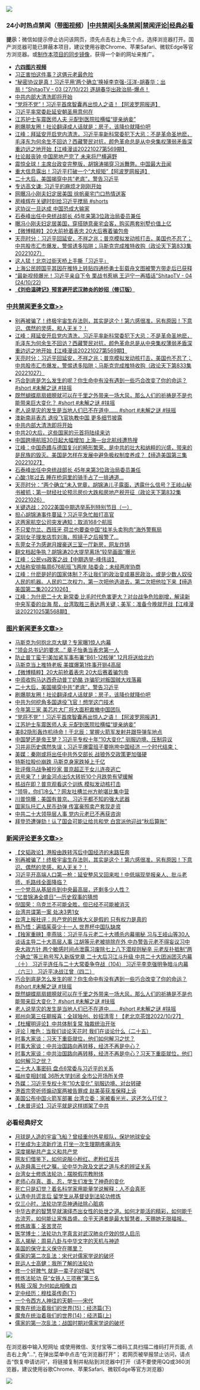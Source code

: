 ![](https://raw.githubusercontent.com/jsvpn/jsproxy/dev/64photo/fqnews-qr.jpg)

<div id="tt">
<h3>24小时热点禁闻（<a href="https://aaa.v2dns.tk/?QAjUl=BgRp5UNKRn&T5Vk=fPVH&Q59Ab=WxGE" target="_blank">带图视频</a>）|<a href="#%E4%B8%AD%E5%85%B1%E7%A6%81%E9%97%BB%E6%9B%B4%E5%A4%9A%E6%96%87%E7%AB%A0">中共禁闻</a>|<a href="#%E5%9B%BE%E7%89%87%E6%96%B0%E9%97%BB%E6%9B%B4%E5%A4%9A%E6%96%87%E7%AB%A0">头条禁闻</a>|<a href="#%E6%96%B0%E9%97%BB%E8%AF%84%E8%AE%BA%E6%9B%B4%E5%A4%9A%E6%96%87%E7%AB%A0">禁闻评论|<a href="#%E5%BF%85%E7%9C%8B%E7%BB%8F%E5%85%B8%E5%A5%BD%E6%96%87">经典必看</a></h3>
<div><b>提示：</b>微信如提示停止访问该网页，须先点击右上角三个点，选择浏览器打开。国产浏览器可能已屏蔽本项目，建议使用谷歌Chrome、苹果Safari、微软Edge等官方浏览器。或<a href="%E5%88%B6%E4%BD%9Cgit%E7%A6%81%E9%97%BB%E9%95%9C%E5%83%8F.md">制作本项目的同步镜像</a>，获得一个新的网址来推广。</div>
<ul>
<li><b><a href="http://d2.v2rss.gq/64.mp4" target="_blank">六四图片视频</a></b></li>
<li><a href="/baitai/20221027/1803003.md">习正害怕这件事？这俩元老最危险</a></li>
<li><a href="/sohnews/20221028/1803114.md">“秘密协议是真！习近平用‘两个确立’换掉李克强-汪洋-胡春华：出局！”ShitaoTV - 03 (27/10/22) 逐胡春华出政治局-爆点！</a></li>
<li><a href="/cbnews/20221028/1803111.md">中共内部大清洗即将开始</a></li>
<li><a href="/topimagenews/20221027/1803078.md">“党将不党”！习近平首席智囊再出惊人之语！【阿波罗网报道】</a></li>
<li><a href="/headline/20221028/1803197.md">习近平率常委赴延安朝圣用意何在</a></li>
<li><a href="/topimagenews/20221027/1803077.md">江苏护士车震医师人夫 元配到医院拉横幅“提亲纳妾”</a></li>
<li><a href="/topimagenews/20221028/1803205.md">刷爆朋友圈！社论翻译成人话就是：房子，该降价就降价吧</a></li>
<li><a href="/cbnews/20221028/1803338.md">江峰：拜延安开启党内清洗，习近平率新科常委犯下大忌：不是革命圣地麽，毛泽东为何余生不回访？西藏警民对抗，颜色革命总是从中央集权薄弱矛盾深重边远之地开始【江峰漫谈20221027第569期】</a></li>
<li><a href="/baitai/20221028/1803164.md">社论敲丧钟 中国房地产完了 未来将尸横遍野</a></li>
<li><a href="/sohnews/20221028/1803117.md">震惊全球！主席台政变完整版，胡锦涛揭穿习派舞弊。中国最大丑闻</a></li>
<li><a href="/cnnews/20221027/1803052.md">重大信息露出！习近平打破一个“大规矩”【阿波罗网报道】</a></li>
<li><a href="/topimagenews/20221028/1803318.md">二十大后，美国揭穿中共“老底”，警告习近平</a></li>
<li><a href="/headline/20221028/1803175.md">专访高文谦: 习近平的麻烦才刚刚开始</a></li>
<li><a href="/cnnews/20221028/1803369.md">网曝冯小刚夫妇定居美国 徐帆豪宅门口热情送客</a></li>
<li><a href="/sohnews/20221028/1803168.md">房峰辉在关键时刻给习近平搅局 #shorts</a></li>
<li><a href="/cnnews/20221028/1803354.md">这协议一旦达成 中国恐成大输家</a></li>
<li><a href="/cbnews/20221027/1803060.md">石泰峰出任中央统战部长 45年来第3位政治局委员兼任</a></li>
<li><a href="/yule/20221028/1803245.md">曝冯小刚夫妇定居美国，穿搭随意豪宅会客，购买两套别墅价值上亿</a></li>
<li><a href="/topimagenews/20221028/1803339.md">【微博精粹】20大前抢着表忠 20大后赛着骗包帝</a></li>
<li><a href="/cbnews/20221028/1803251.md">天亮时分：习近平回延安，不祥之兆；普京模拟发动核打击，美国也不忍了；中共股市汇市爆发，警惕诱多陷阱；马斯克完成推特收购（政论天下第833集 20221027）</a></li>
<li><a href="/baitai/20221028/1803393.md">这人猛！北京过街天桥上手撕「习近平」</a></li>
<li><a href="/weiquan/20221027/1803005.md">上海公民顾国平其因在推特上转贴四通桥勇士彭载舟文图被警方带走后已获释</a></li>
<li><a href="/sohnews/20221028/1803370.md">“最新视频爆光！习近平亲自下令 栗战书惹祸 王沪宁一再插话”ShitaoTV - 04 (24/10/22)</a></li>
<li><b><a href="/comments/20200207/1272816.md" target="_blank">《刘伯温碑记》预言避开武汉肺炎的妙招（修订版）</a></b></li>
</ul>
</div>

<div class="catlist">
<h3><a href="/cbnews/" target="_blank">中共禁闻</a><span><a href="/cbnews/" target="_blank" rel="nofollow">更多文章>></a></span></h3>
<ul>
<li><a href="/comments/20221028/1803516.md" target="_blank">别再被骗了！终极宇宙生存法则，其实是这个！第六感很准，另有原因！下意识、偶然的灵感，和人无关？！</a></li>
<li><a href="/cbnews/20221028/1803338.md" target="_blank">江峰：拜延安开启党内清洗，习近平率新科常委犯下大忌：不是革命圣地麽，毛泽东为何余生不回访？西藏警民对抗，颜色革命总是从中央集权薄弱矛盾深重边远之地开始【江峰漫谈20221027第569期】</a></li>
<li><a href="/cbnews/20221028/1803251.md" target="_blank">天亮时分：习近平回延安，不祥之兆；普京模拟发动核打击，美国也不忍了；中共股市汇市爆发，警惕诱多陷阱；马斯克完成推特收购（政论天下第833集 20221027）</a></li>
<li><a href="/comments/20221028/1803214.md" target="_blank">巧合到底是怎么发生的呢？你生命中有没有遇到一些巧合改变了你的命运？ #short #未解之谜 #扶摇</a></li>
<li><a href="/comments/20221028/1803213.md" target="_blank">既然蝴蝶扇扇翅膀就可以在千里之外带来一场大风，那么人们的祈祷是不是也能带来巨大变化？ #short #未解之谜 #扶摇</a></li>
<li><a href="/comments/20221028/1803212.md" target="_blank">老人说旱灾的发生是当地人们已不在道中…… #short #未解之谜 #扶摇</a></li>
<li><a href="/cbnews/20221028/1803156.md" target="_blank">澳新南非表态 退役飞官执教中国 更多细节披露</a></li>
<li><a href="/cbnews/20221028/1803111.md" target="_blank">中共内部大清洗即将开始</a></li>
<li><a href="/cbnews/20221028/1803091.md" target="_blank">中共20大后，这些国家的元首将陆续来访</a></li>
<li><a href="/cbnews/20221028/1803088.md" target="_blank">中国跨境航班30日起大幅增加 上海—台北航线遭热搜</a></li>
<li><a href="/cbnews/20221027/1803087.md" target="_blank">江峰：中国奇蹟与德国复兴的畸形繁荣，是中共的壮大和纳粹的兴盛，带来的是民族的毁灭。美国是怎样在发展中避免极权制度养成？【缔造美国第三集20221027】</a></li>
<li><a href="/cbnews/20221027/1803060.md" target="_blank">石泰峰出任中央统战部长 45年来第3位政治局委员兼任</a></li>
<li><a href="/cbnews/20221027/1802894.md" target="_blank">心酸:1年过去 睡在桥洞里的骑手占了一排通道…</a></li>
<li><a href="/cbnews/20221027/1802741.md" target="_blank">天亮时分：“两个确立”未入党章，胡锦涛儿子露面，透露什么信号？王岐山秘书被抓；第一财经社论预示房价大跌和房地产税开征（政论天下第832集 20221026）</a></li>
<li><a href="/comments/20221027/1802691.md" target="_blank">关键选战：2022美国中期选举系列特别节目（一）</a></li>
<li><a href="/cbnews/20221027/1802645.md" target="_blank">担心胡锦涛事件蔓延？习近平急忙敲打高官</a></li>
<li><a href="/cbnews/20221027/1802611.md" target="_blank">这两家航空公司突发通知：取消168个航班</a></li>
<li><a href="/cbnews/20221027/1802598.md" target="_blank">不只爱尔兰、西班牙 荷兰也要查中国“挂羊头卖狗肉”海外警察局</a></li>
<li><a href="/cbnews/20221027/1802597.md" target="_blank">深圳女子理发店剪刘海，照镜子之后报警了…</a></li>
<li><a href="/cbnews/20221027/1802596.md" target="_blank">东莞女子为感谢月嫂豪送三室一厅新房，网友炸锅</a></li>
<li><a href="/cbnews/20221027/1802581.md" target="_blank">翻文档起争执？胡锦涛20大提早离场“较早画面”曝光</a></li>
<li><a href="/cbnews/20221027/1802580.md" target="_blank">江峰：公民vs政客之战【中期选举-峰伟谈】</a></li>
<li><a href="/cbnews/20221026/1802571.md" target="_blank">大陆称安排每周676航班飞两岸 陆委会：未经两岸协商</a></li>
<li><a href="/cbnews/20221026/1802565.md" target="_blank">江峰：什麽是好的国家体制？不让我们的政治变成暴民政治，或是少数人奴役人民的机器。人民的二次权力，第一次把他选进去，第二次把他拉下来【缔造美国第二集20221026】</a></li>
<li><a href="/cbnews/20221026/1802377.md" target="_blank">江峰：为什麽二十大 新常委 比毛时代危害更大？对台战争危险剧增，解读新中央军委的台海 帮，台湾取胜三表达两关键；美军：准备今晚就开战【江峰漫谈20221025第568期】</a></li>

</ul>
</div>
<div class="catlist">
<h3><a href="/topimagenews/" target="_blank">图片新闻</a><span><a href="/topimagenews/" target="_blank" rel="nofollow">更多文章>></a></span></h3>
<ul>
<li><a href="/topimagenews/20221028/1803485.md" target="_blank">马斯克为何抱北京大腿？专家曝1惊人内幕</a></li>
<li><a href="/topimagenews/20221028/1803436.md" target="_blank">“领会总书记的要求…” 章子怡勇当表忠第一人</a></li>
<li><a href="/topimagenews/20221028/1803407.md" target="_blank">防止普丁蛮干!美加紧军事布署“B61-12核弹” 12月将送给北约</a></li>
<li><a href="/topimagenews/20221028/1803340.md" target="_blank">马斯克当上推特老板 美媒爆第1件事开铡4高层</a></li>
<li><a href="/topimagenews/20221028/1803339.md" target="_blank">【微博精粹】20大前抢着表忠 20大后赛着骗包帝</a></li>
<li><a href="/topimagenews/20221028/1803319.md" target="_blank">中资收购马达西奇动普丁奶酪 诈骗犯对叛国贼大戏落幕</a></li>
<li><a href="/topimagenews/20221028/1803318.md" target="_blank">二十大后，美国揭穿中共“老底”，警告习近平</a></li>
<li><a href="/topimagenews/20221028/1803205.md" target="_blank">刷爆朋友圈！社论翻译成人话就是：房子，该降价就降价吧</a></li>
<li><a href="/topimagenews/20221028/1803141.md" target="_blank">中共为何挖角多国退役飞官！想学这门技术</a></li>
<li><a href="/topimagenews/20221028/1803118.md" target="_blank">今年第三家 美芯片大厂将大面积裁撤中国团队</a></li>
<li><a href="/topimagenews/20221027/1803078.md" target="_blank">“党将不党”！习近平首席智囊再出惊人之语！【阿波罗网报道】</a></li>
<li><a href="/topimagenews/20221027/1803077.md" target="_blank">江苏护士车震医师人夫 元配到医院拉横幅“提亲纳妾”</a></li>
<li><a href="/topimagenews/20221027/1803047.md" target="_blank">美B2隐形轰炸机待命！于北辰：掌握火箭军发射井跟导弹车地点</a></li>
<li><a href="/topimagenews/20221027/1803046.md" target="_blank">中国梦还是帝王梦？习近平专权十年“10大变化” 驯服边境、压制异议</a></li>
<li><a href="/topimagenews/20221027/1802978.md" target="_blank">习并非历史偶然失误；习近平爆雷班子要拖垮中国经济 一个时代结束；</a></li>
<li><a href="/topimagenews/20221027/1802969.md" target="_blank">美媒：秦刚或将出任中共外交部长 战狼外交政策更加强硬</a></li>
<li><a href="/topimagenews/20221027/1802929.md" target="_blank">特斯拉股价崩跌 马斯克身家跌掉上千亿</a></li>
<li><a href="/topimagenews/20221027/1802893.md" target="_blank">批评俄乌战争被抄家 普京超正干女儿连夜逃亡</a></li>
<li><a href="/topimagenews/20221027/1802887.md" target="_blank">讯号来了！谢金河点出5大转折10个月跌势有望缓解</a></li>
<li><a href="/topimagenews/20221027/1802849.md" target="_blank">核战在即？普京观看这个训练 模拟发动核打击</a></li>
<li><a href="/topimagenews/20221027/1802830.md" target="_blank">“领导，你们冷么”？网友吐槽兰州方舱堪比集中营</a></li>
<li><a href="/topimagenews/20221027/1802628.md" target="_blank">川普惊曝：美国有普京、习近平都不知的强大武器</a></li>
<li><a href="/topimagenews/20221027/1802595.md" target="_blank">国家队托汇人民币劲弹 传富豪照卖产套现走资</a></li>
<li><a href="/topimagenews/20221026/1802570.md" target="_blank">中共二十大领导层人事 党内元老已不再获咨询</a></li>
<li><a href="/topimagenews/20221026/1802536.md" target="_blank">拜登恐遭弹劾！认了国会可能让给共和党 白宫派他迎战“秋后算账”</a></li>

</ul>
</div>
<div class="catlist">
<h3><a href="/comments/" target="_blank">新闻评论</a><span><a href="/comments/" target="_blank" rel="nofollow">更多文章>></a></span></h3>
<ul>
<li><a href="/comments/20221028/1803527.md" target="_blank">【文韬政论】港股由跌转泻后中国经济的末路狂奔</a></li>
<li><a href="/comments/20221028/1803516.md" target="_blank">别再被骗了！终极宇宙生存法则，其实是这个！第六感很准，另有原因！下意识、偶然的灵感，和人无关？！</a></li>
<li><a href="/comments/20221028/1803359.md" target="_blank">习近平开高端人口第一枪：延安整风又回来啦！中低端现举报亲人、批斗老师，毛路线全面降临？</a></li>
<li><a href="/comments/20221028/1803351.md" target="_blank">一个党员从基层杀到中央最高层，还剩多少人性？</a></li>
<li><a href="/comments/20221028/1803350.md" target="_blank">“忆昔锦涛全盛日”—历史叙事的猜想</a></li>
<li><a href="/comments/20221028/1803349.md" target="_blank">倪国荣：乌克兰不可能全胜，但已经不可能被消灭</a></li>
<li><a href="/comments/20221028/1803310.md" target="_blank">台湾共谍第一案 处决3男1女</a></li>
<li><a href="/comments/20221028/1803296.md" target="_blank">台湾上报社评：共产党的民族大义是假的 只有权力是真的</a></li>
<li><a href="/comments/20221028/1803268.md" target="_blank">杨乃悟：遍插茱萸少十一人 世界杯中国队缺席</a></li>
<li><a href="/comments/20221028/1803248.md" target="_blank">【独家重磅】李燕铭：习近平与元老二十大搏杀内幕揭秘 习与王岐山等30人谈话主导二十大高层人事 江胡等元老被排除在外 中办警告元老不得妄议习中央大政方针 两个敏感时间点泄露习废除七上八下潜规则秘辛 元老反扑抵制“两个确立”等三称号写入新版党章 二十大后习江斗升级 中共二十大团派团灭内幕（十） 习近平连任与二十大常委争夺战（104） 习近平李克强明争暗斗内幕（六三） 习近平决战江曾（四二）</a></li>
<li><a href="/comments/20221028/1803214.md" target="_blank">巧合到底是怎么发生的呢？你生命中有没有遇到一些巧合改变了你的命运？ #short #未解之谜 #扶摇</a></li>
<li><a href="/comments/20221028/1803213.md" target="_blank">既然蝴蝶扇扇翅膀就可以在千里之外带来一场大风，那么人们的祈祷是不是也能带来巨大变化？ #short #未解之谜 #扶摇</a></li>
<li><a href="/comments/20221028/1803212.md" target="_blank">老人说旱灾的发生是当地人们已不在道中…… #short #未解之谜 #扶摇</a></li>
<li><a href="/comments/20221028/1803155.md" target="_blank">郑州向第三任期报喜：全球独创、妙招清零！【老北京茶馆2022/10/27】</a></li>
<li><a href="/comments/20221028/1803132.md" target="_blank">【杜耀明评论】中共体制复常 独裁统治开张</a></li>
<li><a href="/comments/20221028/1803112.md" target="_blank">评论 | 唯色：当我们谈论天花时 我们在谈论什么（二十五）</a></li>
<li><a href="/comments/20221027/1803074.md" target="_blank">时事大家谈：习天下重臣就位，他们如何解习之忧？</a></li>
<li><a href="/comments/20221027/1803073.md" target="_blank">时事大家谈：中共治国路向再转移，经济不再是中心？</a></li>
<li><a href="/comments/20221027/1803057.md" target="_blank">时事大家谈：中共治国路向再转移，经济不再是中心？习天下重臣就位，他们如何解习之忧？</a></li>
<li><a href="/comments/20221027/1803033.md" target="_blank">二十大人事密码 盘点6常委与习近平的关系</a></li>
<li><a href="/comments/20221027/1803032.md" target="_blank">福州变相封城 36所大学封闭 全市公开场所关停</a></li>
<li><a href="/comments/20221027/1803030.md" target="_blank">外媒：习近平专权十年“10大变化” 驯服边境、对台转硬</a></li>
<li><a href="/comments/20221027/1803029.md" target="_blank">港首宗旁听师煽动案两被告罪成 赵美英获准保释上诉</a></li>
<li><a href="/comments/20221027/1803028.md" target="_blank">美国公布中国火箭军部署 台湾立委：家被看光光，这还怎么打仗？</a></li>
<li><a href="/comments/20221027/1803006.md" target="_blank">【未普评论】习近平就是这样绑架了中共</a></li>

</ul>
</div>

<div class="catlist">
<h3>必看经典好文</h3>
<ul>
<li><a href="/comments/20200712/1359456.md" target="_blank">月球是人造的宇宙飞船？曾经重创外星舰队，保护地球安全</a></li>
<li><a href="/cbnews/20210810/1603566.md" target="_blank">打坐成为主流新疗法 打坐一次生理期疼痛消失</a></li>
<li><a href="/cbnews/20210731/1597512.md" target="_blank">深度揭秘共产主义和共产党</a></li>
<li><a href="/comments/20200712/1359630.md" target="_blank">网友们借鉴下，如何说服小粉红、老粉红反共</a></li>
<li><a href="/tculture/20180501/935934.md" target="_blank">从尧舜禹三代之嘱，论中华为政及文武之道与术的辨证关系</a></li>
<li><a href="/cbnews/20200610/1342772.md" target="_blank">台湾女士修炼法轮功：摆脱假宗教附体</a></li>
<li><a href="/cbnews/20211221/1668847.md" target="_blank">老师心存真、善、忍，学生们发生了神奇的变化</a></li>
<li><a href="/comments/20200704/1355375.md" target="_blank">死亡只是幻觉？着名科学家用能量学说解释：人不会真死</a></li>
<li><a href="/cbnews/20210723/1592176.md" target="_blank">认清中共谎言后 留学生从基督徒到法轮功修炼</a></li>
<li><a href="/health/20170626/780270.md" target="_blank">仅三小时，法轮功学员神通祛除心脏病</a></li>
<li><a href="/comments/20210420/1529876.md" target="_blank">中华古老的智慧早就演绎杰出女性的处世之道。如何才能活的精彩，如何能千古流芳，如何能让家族昌盛。合乎天道者是最大智慧者，天赐她无限福报。</a></li>
<li><a href="/comments/20220522/1736049.md" target="_blank">修炼故事：圣苦灵花</a></li>
<li><a href="/comments/20200820/1382989.md" target="_blank">医学博士：法轮功九字真言对武汉肺炎疗效的惊人启示</a></li>
<li><a href="/aomi/history/20170924/831575.md" target="_blank">高人揭秘：周易八卦与中华文字的天机与神迹</a></li>
<li><a href="/lifebaike/20200520/1331379.md" target="_blank">美国的保守主义保守在哪里？</a></li>
<li><a href="/tculture/20181126/1037279.md" target="_blank">儒家的第二次乱法：宋代对儒家学说的破坏</a></li>
<li><a href="/ccpdope/20200729/1369047.md" target="_blank">民运人士高健：我所了解的法轮功</a></li>
<li><a href="/funmedia/20200713/1359909.md" target="_blank">修一个好脾气 就是一辈子的好福气</a></li>
<li><a href="/comments/20210720/1514058.md" target="_blank">修炼法轮功 获“女铁人三项赛”第三名</a></li>
<li><a href="/bannedvideo/20220403/1714030.md" target="_blank">韩服 汉服 为何如此相像 四</a></li>
<li><a href="/tculture/xiulian/20151108/468739.md" target="_blank">定中经历：穆桂英传奇(下)</a></li>
<li><a href="/lifebaike/20211124/1656686.md" target="_blank">一个令西方人神往的天朝——宋代</a></li>
<li><a href="/topimagenews/20180610/955499.md" target="_blank">魔鬼在统治着我们的世界(15)：经济篇(下)</a></li>
<li><a href="/topimagenews/20180605/953415.md" target="_blank">魔鬼在统治着我们的世界(14)：经济篇(上)</a></li>
<li><a href="/comments/20191110/1037275.md" target="_blank">儒家的第一次乱法：战国时期对儒家学说的破坏</a></li>

</ul>
</div>

![](https://raw.githubusercontent.com/jsvpn/jsproxy/dev/64photo/fqnews-qr.jpg)

在浏览器中输入短网址 或使用微信、支付宝等二维码工具扫描二维码打开页面, 点击右上角"...", 在弹出菜单中点击“在浏览器打开”； 若网页被举报禁止访问，请点击“恢复申请访问”，将链接复制并粘贴到浏览器中打开（请不要使用QQ或360浏览器，建议使用谷歌Chrome、苹果Safari、微软Edge等官方浏览器）

![](https://raw.githubusercontent.com/jsvpn/jsproxy/dev/64photo/wx.jpg)